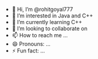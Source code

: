 - 👋 Hi, I’m @rohitgoyal777
- 👀 I’m interested in Java and C++
- 🌱 I’m currently learning C++
- 💞️ I’m looking to collaborate on 
- 📫 How to reach me ...
- 😄 Pronouns: ...
- ⚡ Fun fact: ...

<!---
rohitgoyal777/rohitgoyal777 is a ✨ special ✨ repository because its `README.md` (this file) appears on your GitHub profile.
You can click the Preview link to take a look at your changes.
--->
